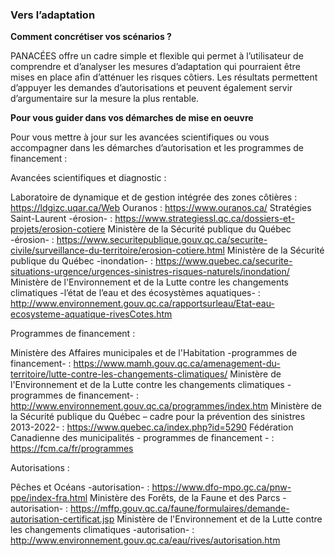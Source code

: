 ### Vers l’adaptation

**Comment concrétiser vos scénarios ?**

PANACÉES offre un cadre simple et flexible qui permet à l’utilisateur de comprendre et d’analyser les mesures d’adaptation qui pourraient être mises en place afin d’atténuer les risques côtiers.
Les résultats permettent d’appuyer les demandes d’autorisations et peuvent également servir d’argumentaire sur la mesure la plus rentable. 

**Pour vous guider dans vos démarches de mise en oeuvre**

Pour vous mettre à jour sur les avancées scientifiques ou vous accompagner dans les démarches d’autorisation et les programmes de financement : 

Avancées scientifiques et diagnostic : 

Laboratoire de dynamique et de gestion intégrée des zones côtières : https://ldgizc.uqar.ca/Web
Ouranos : https://www.ouranos.ca/
Stratégies Saint-Laurent -érosion- : https://www.strategiessl.qc.ca/dossiers-et-projets/erosion-cotiere
Ministère de la Sécurité publique du Québec -érosion- : https://www.securitepublique.gouv.qc.ca/securite-civile/surveillance-du-territoire/erosion-cotiere.html
Ministère de la Sécurité publique du Québec -inondation- : https://www.quebec.ca/securite-situations-urgence/urgences-sinistres-risques-naturels/inondation/
Ministère de l'Environnement et de la Lutte contre les changements climatiques -l’état de l’eau et des écosystèmes aquatiques- : http://www.environnement.gouv.qc.ca/rapportsurleau/Etat-eau-ecosysteme-aquatique-rivesCotes.htm

Programmes de financement :

Ministère des Affaires municipales et de l'Habitation -programmes de financement- : https://www.mamh.gouv.qc.ca/amenagement-du-territoire/lutte-contre-les-changements-climatiques/
Ministère de l'Environnement et de la Lutte contre les changements climatiques - programmes de financement- : http://www.environnement.gouv.qc.ca/programmes/index.htm
Ministère de la Sécurité publique du Québec – cadre pour la prévention des sinistres 2013-2022- : https://www.quebec.ca/index.php?id=5290
Fédération Canadienne des municipalités - programmes de financement -  : https://fcm.ca/fr/programmes

Autorisations : 

Pêches et Océans -autorisation- : https://www.dfo-mpo.gc.ca/pnw-ppe/index-fra.html
Ministère des Forêts, de la Faune et des Parcs -autorisation- : https://mffp.gouv.qc.ca/faune/formulaires/demande-autorisation-certificat.jsp
Ministère de l'Environnement et de la Lutte contre les changements climatiques -autorisation- : http://www.environnement.gouv.qc.ca/eau/rives/autorisation.htm

